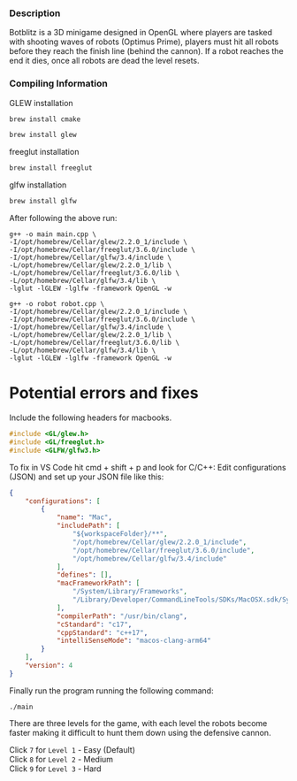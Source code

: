 ### Description

Botblitz is a 3D minigame designed in OpenGL where players are tasked with shooting waves of robots (Optimus Prime), players must hit all robots before they reach the finish line (behind the cannon). If a robot reaches the end it dies, once all robots are dead the level resets.

### Compiling Information

GLEW installation

```bash
brew install cmake
```

```bash
brew install glew
```

freeglut installation

```bash
brew install freeglut
```

glfw installation

```bash
brew install glfw
```

After following the above run:

```shell
g++ -o main main.cpp \
-I/opt/homebrew/Cellar/glew/2.2.0_1/include \
-I/opt/homebrew/Cellar/freeglut/3.6.0/include \
-I/opt/homebrew/Cellar/glfw/3.4/include \
-L/opt/homebrew/Cellar/glew/2.2.0_1/lib \
-L/opt/homebrew/Cellar/freeglut/3.6.0/lib \
-L/opt/homebrew/Cellar/glfw/3.4/lib \
-lglut -lGLEW -lglfw -framework OpenGL -w
```

```shell
g++ -o robot robot.cpp \
-I/opt/homebrew/Cellar/glew/2.2.0_1/include \
-I/opt/homebrew/Cellar/freeglut/3.6.0/include \
-I/opt/homebrew/Cellar/glfw/3.4/include \
-L/opt/homebrew/Cellar/glew/2.2.0_1/lib \
-L/opt/homebrew/Cellar/freeglut/3.6.0/lib \
-L/opt/homebrew/Cellar/glfw/3.4/lib \
-lglut -lGLEW -lglfw -framework OpenGL -w
```

# Potential errors and fixes

Include the following headers for macbooks.

```C++
#include <GL/glew.h>
#include <GL/freeglut.h>
#include <GLFW/glfw3.h>
```

To fix in VS Code hit cmd + shift + p and look for C/C++: Edit configurations (JSON) and set up your JSON file like this:

```json
{
    "configurations": [
        {
            "name": "Mac",
            "includePath": [
                "${workspaceFolder}/**",
                "/opt/homebrew/Cellar/glew/2.2.0_1/include",
                "/opt/homebrew/Cellar/freeglut/3.6.0/include",
                "/opt/homebrew/Cellar/glfw/3.4/include"
            ],
            "defines": [],
            "macFrameworkPath": [
                "/System/Library/Frameworks",
                "/Library/Developer/CommandLineTools/SDKs/MacOSX.sdk/System/Library/Frameworks"
            ],
            "compilerPath": "/usr/bin/clang",
            "cStandard": "c17",
            "cppStandard": "c++17",
            "intelliSenseMode": "macos-clang-arm64"
        }
    ],
    "version": 4
}
```

Finally run the program running the following command:

```
./main
```

There are three levels for the game, with each level the robots become faster making it difficult to hunt them down using the defensive cannon. 

Click `7` for `Level 1` - Easy (Default)  
Click `8` for `Level 2` - Medium  
Click `9` for `Level 3` - Hard
